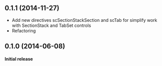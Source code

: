 <a name="0.1.0"></a>
## 0.1.1 (2014-11-27)

* Add new directives scSectionStackSection and scTab for simplify work with SectionStack and TabSet controls
* Refactoring


<a name="0.1.0"></a>
## 0.1.0 (2014-06-08)

#### Initial release
